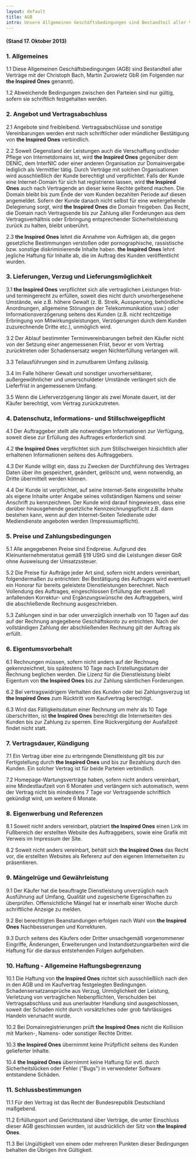 ```yaml
---
layout: default
title: AGB
intro: Unsere Allgemeinen Geschäftsbedingungen sind Bestandteil aller Verträge die mit uns geschlossen werden. Sie sollten vor Vertragsabschluss sorgfältig gelesen werden.
---
```


#### (Stand 17. Oktober 2013)


### 1. Allgemeines

1.1 Diese Allgemeinen Geschäftsbedingungen (AGB) sind Bestandteil aller Verträge mit der Christoph Bach, Martin Zurowietz GbR (im Folgenden nur **the Inspired Ones** genannt).

1.2 Abweichende Bedingungen zwischen den Parteien sind nur gültig, sofern sie schriftlich festgehalten werden.

### 2. Angebot und Vertragsabschluss

2.1 Angebote sind freibleibend. Vertragsabschlüsse und sonstige Vereinbarungen werden erst nach schriftlicher oder mündlicher Bestätigung von **the Inspired Ones** verbindlich.

2.2 Soweit Gegenstand der Leistungen auch die Verschaffung und/oder Pflege von Internetdomains ist, wird **the Inspired Ones** gegenüber dem DENIC, dem InterNIC oder einer anderen Organisation zur Domainvergabe lediglich als Vermittler tätig. Durch Verträge mit solchen Organisationen wird ausschließlich der Kunde berechtigt und verpflichtet. Falls der Kunde eine Internet-Domain für sich hat registrieren lassen, wird **the Inspired Ones** auch nach Vertragende an dieser keine Rechte geltend machen. Die Domain bleibt bis zum Ende der vom Kunden bezahlten Periode auf diesen angemeldet. Sofern der Kunde danach nicht selbst für eine weitergehende Delegierung sorgt, wird **the Inspired Ones** die Domain freigeben. Das Recht, die Domain nach Vertragsende bis zur Zahlung aller Forderungen aus dem Vertragsverhältnis oder Erbringung entsprechender Sicherheitsleistung zurück zu halten, bleibt unberührt.

2.3 **the Inspired Ones** lehnt die Annahme von Aufträgen ab, die gegen gesetzliche Bestimmungen verstoßen oder pornographische, rassistische bzw. sonstige diskriminierende Inhalte haben. **the Inspired Ones** lehnt jegliche Haftung für Inhalte ab, die im Auftrag des Kunden veröffentlicht wurden.

### 3. Lieferungen, Verzug und Lieferungsmöglichkeit

3.1 **the Inspired Ones** verpflichtet sich alle vertraglichen Leistungen frist- und termingerecht zu erfüllen, soweit dies nicht durch unvorhergesehene Umstände, wie z.B. höhere  Gewalt (z. B. Streik, Aussperrung, behördliche Anordnungen, allgemeine Störungen der Telekommunikation usw.) oder Informationsverzögerung seitens des Kunden (z.B. nicht rechtzeitige Erbringung von Mitwirkungsleistungen, Verzögerungen durch dem Kunden zuzurechnende Dritte etc.), unmöglich wird.

3.2 Der Ablauf bestimmter Terminvereinbarungen befreit den Käufer nicht von der Setzung einer angemessenen Frist, bevor er vom Vertrag zurücktreten oder Schadensersatz wegen Nichterfüllung verlangen will.

3.3 Teilausführungen sind in zumutbarem Umfang zulässig.

3.4 Im Falle höherer Gewalt und sonstiger unvorhersehbarer, außergewöhnlicher und unverschuldeter Umstände verlängert sich die Lieferfrist in angemessenem Umfang.

3.5 Wenn die Lieferverzögerung länger als zwei Monate dauert, ist der Käufer berechtigt, vom Vertrag zurückzutreten.

### 4. Datenschutz, Informations- und Stillschweigepflicht

4.1 Der Auftraggeber stellt alle notwendigen Informationen zur Verfügung, soweit diese zur Erfüllung des Auftrages erforderlich sind.

4.2 **the Inspired Ones** verpflichtet sich zum Stillschweigen hinsichtlich aller erhaltenen Informationen seitens des Auftraggebers.

4.3 Der Kunde willigt ein, dass zu Zwecken der Durchführung des Vertrages Daten über ihn gespeichert, geändert, gelöscht und, wenn notwendig, an Dritte übermittelt werden können.

4.4 Der Kunde ist verpflichtet, auf seine Internet-Seite eingestellte Inhalte als eigene Inhalte unter Angabe seines vollständigen Namens und seiner Anschrift zu kennzeichnen. Der Kunde wird darauf hingewiesen, dass eine darüber hinausgehende gesetzliche Kennzeichnungspflicht z.B. dann bestehen kann, wenn auf den Internet-Seiten Teledienste oder Mediendienste angeboten werden (Impressumspflicht).

### 5. Preise und Zahlungsbedingungen

5.1 Alle angegebenen Preise sind Endpreise. Aufgrund des Kleinunternehmerstatus gemäß §19 UStG sind die Leistungen dieser GbR ohne Ausweisung der Umsatzssteuer.

5.2 Die Preise für Aufträge jeder Art sind, sofern nicht anders vereinbart, folgendermaßen zu entrichten: Bei Bestätigung des Auftrages wird eventuell ein Honorar für bereits geleistete Dienstleistungen berechnet. Nach Vollendung des Auftrages, eingeschlossen Erfüllung der eventuell anfallenden Korrektur- und Ergänzungswünsche des Auftraggebers, wird die abschließende Rechnung ausgeschrieben.

5.3 Zahlungen sind in bar oder unverzüglich innerhalb von 10 Tagen auf das auf der Rechnung angegebene Geschäftskonto zu entrichten. Nach der vollständigen Zahlung der abschließenden Rechnung gilt der Auftrag als erfüllt.

### 6. Eigentumsvorbehalt

6.1 Rechnungen müssen, sofern nicht anders auf der Rechnung gekennzeichnet, bis spätestens 10 Tage nach Erstellungsdatum der Rechnung beglichen werden. Die Lizenz für die Dienstleistung bleibt Eigentum von **the Inspired Ones** bis zur Zahlung sämtlichen Forderungen.

6.2 Bei vertragswidrigem Verhalten des Kunden oder bei Zahlungsverzug ist **the Inspired Ones** zum Rücktritt vom Kaufvertrag berechtigt.

6.3 Wird das Fälligkeitsdatum einer Rechnung um mehr als 10 Tage überschritten, ist **the Inspired Ones** berechtigt die Internetseiten des Kunden bis zur Zahlung zu sperren. Eine Rückvergütung der Ausfallzeit findet nicht statt.

### 7. Vertragsdauer, Kündigung

7.1 Ein Vertrag über eine zu erbringende Dienstleistung gilt bis zur Fertigstellung durch **the Inspired Ones** und bis zur Bezahlung durch den Kunden. Ein solcher Vertrag ist für beide Parteien verbindlich.

7.2 Homepage-Wartungsverträge haben, sofern nicht anders vereinbart, eine Mindestlaufzeit von 6 Monaten und verlängern sich automatisch, wenn der Vertrag nicht bis mindestens 7 Tage vor Vertragsende schriftlich gekündigt wird, um weitere 6 Monate.

### 8. Eigenwerbung und Referenzen

8.1 Soweit nicht anders vereinbart, platziert **the Inspired Ones** einen Link im Fußbereich der erstellten Website des Auftraggebers, sowie eine Grafik mit Verweis im Impressum der Site.

8.2 Soweit nicht anders vereinbart, behält sich **the Inspired Ones** das Recht vor, die erstellten Websites als Referenz auf den eigenen Internetseiten zu präsentieren.


### 9. Mängelrüge und Gewährleistung

9.1 Der Käufer hat die beauftragte Dienstleistung unverzüglich nach Ausführung auf Umfang, Qualität und zugesicherte Eigenschaften zu überprüfen. Offensichtliche Mängel hat er innerhalb einer Woche durch schriftliche Anzeige zu melden.

9.2 Bei berechtigten Beanstandungen erfolgen nach Wahl von **the Inspired Ones** Nachbesserungen und Korrekturen.

9.3 Durch seitens des Käufers oder Dritter unsachgemäß vorgenommener Eingriffe, Änderungen, Erweiterungen und Instandsetzungsarbeiten wird die Haftung für die daraus entstehenden Folgen aufgehoben.

### 10. Haftung - Allgemeine Haftungsbegrenzung

10.1 Die Haftung von **the Inspired Ones** richtet sich ausschließlich nach den in den AGB und im Kaufvertrag festgelegten Bedingungen. Schadensersatzansprüche aus Verzug, Unmöglichkeit der Leistung, Verletzung von vertraglichen Nebenpflichten, Verschulden bei Vertragsabschluss und aus unerlaubter Handlung sind ausgeschlossen, soweit der Schaden nicht durch vorsätzliches oder grob fahrlässiges Handeln verursacht wurde.

10.2 Bei Domainregistrierungen prüft **the Inspired Ones** nicht die Kollision mit Marken-, Namens- oder sonstiger Rechte Dritter.

10.3 **the Inspired Ones** übernimmt keine Prüfpflicht seitens des Kunden gelieferter Inhalte.

10.4 **the Inspired Ones** übernimmt keine Haftung für evtl. durch Sicherheitslücken oder Fehler ("Bugs") in verwendeter Software entstandene Schäden.

### 11. Schlussbestimmungen

11.1 Für den Vertrag ist das Recht der Bundesrepublik Deutschland maßgebend.

11.2 Erfüllungsort und Gerichtsstand über Verträge, die unter Einschluss dieser AGB geschlossen wurden, ist ausdrücklich der Sitz von **the Inspired Ones**.

11.3 Bei Ungültigkeit von einem oder mehreren Punkten dieser Bedingungen behalten die Übrigen ihre Gültigkeit.
